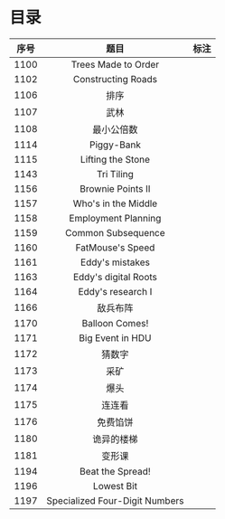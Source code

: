 # 目录

| 序号 | 题目 | 标注 |
| :-: | :-: | :-: |
| 1100 | Trees Made to Order |  |
| 1102 | Constructing Roads |  |
| 1106 | 排序 |  |
| 1107 | 武林 |  |
| 1108 | 最小公倍数 |  |
| 1114 | Piggy-Bank |  |
| 1115 | Lifting the Stone |  |
| 1143 | Tri Tiling |  |
| 1156 | Brownie Points II |  |
| 1157 | Who's in the Middle |  |
| 1158 | Employment Planning |  |
| 1159 | Common Subsequence |  |
| 1160 | FatMouse's Speed |  |
| 1161 | Eddy's mistakes |  |
| 1163 | Eddy's digital Roots |  |
| 1164 | Eddy's research I |  |
| 1166 | 敌兵布阵 |  |
| 1170 | Balloon Comes! |  |
| 1171 | Big Event in HDU |  |
| 1172 | 猜数字 |  |
| 1173 | 采矿 |  |
| 1174 | 爆头 |  |
| 1175 | 连连看 |  |
| 1176 | 免费馅饼 |  |
| 1180 | 诡异的楼梯 |  |
| 1181 | 变形课 |  |
| 1194 | Beat the Spread! |  |
| 1196 | Lowest Bit |  |
| 1197 | Specialized Four-Digit Numbers |  |
